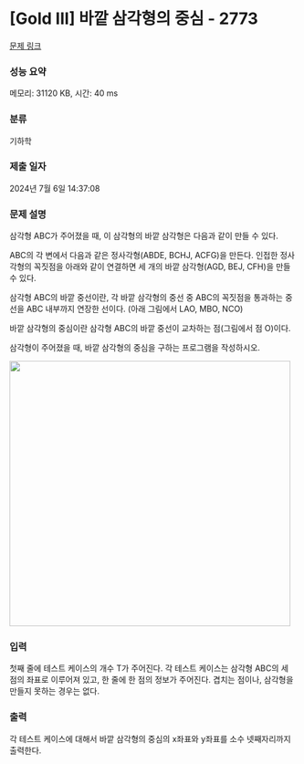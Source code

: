 # [Gold III] 바깥 삼각형의 중심 - 2773 

[문제 링크](https://www.acmicpc.net/problem/2773) 

### 성능 요약

메모리: 31120 KB, 시간: 40 ms

### 분류

기하학

### 제출 일자

2024년 7월 6일 14:37:08

### 문제 설명

<p>삼각형 ABC가 주어졌을 때, 이 삼각형의 바깥 삼각형은 다음과 같이 만들 수 있다.</p>



<p>ABC의 각 변에서 다음과 같은 정사각형(ABDE, BCHJ, ACFG)을 만든다. 인접한 정사각형의 꼭짓점을 아래와 같이 연결하면 세 개의 바깥 삼각형(AGD, BEJ, CFH)을 만들 수 있다.</p>



<p>삼각형 ABC의 바깥 중선이란, 각 바깥 삼각형의 중선 중 ABC의 꼭짓점을 통과하는 중선을 ABC 내부까지 연장한 선이다. (아래 그림에서 LAO, MBO, NCO)</p>



<p>바깥 삼각형의 중심이란 삼각형 ABC의 바깥 중선이 교차하는 점(그림에서 점 O)이다.</p>



<p>삼각형이 주어졌을 때, 바깥 삼각형의 중심을 구하는 프로그램을 작성하시오.</p>



<p><img alt="" src="https://www.acmicpc.net/upload/images/extriangle.png" style="height:465px; width:492px"></p>

### 입력 

 <p>첫째 줄에 테스트 케이스의 개수 T가 주어진다. 각 테스트 케이스는 삼각형 ABC의 세 점의 좌표로 이루어져 있고, 한 줄에 한 점의 정보가 주어진다. 겹치는 점이나, 삼각형을 만들지 못하는 경우는 없다.</p>

### 출력 

 <p>각 테스트 케이스에 대해서 바깥 삼각형의 중심의 x좌표와 y좌표를 소수 넷째자리까지 출력한다.</p>

